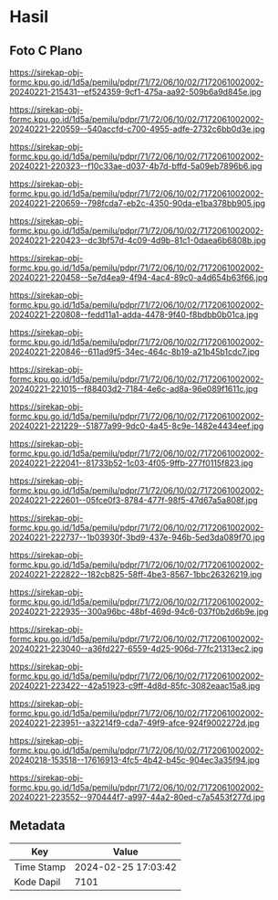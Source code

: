 # Hasil

## Foto C Plano

https://sirekap-obj-formc.kpu.go.id/1d5a/pemilu/pdpr/71/72/06/10/02/7172061002002-20240221-215431--ef524359-9cf1-475a-aa92-509b6a9d845e.jpg

https://sirekap-obj-formc.kpu.go.id/1d5a/pemilu/pdpr/71/72/06/10/02/7172061002002-20240221-220559--540accfd-c700-4955-adfe-2732c6bb0d3e.jpg

https://sirekap-obj-formc.kpu.go.id/1d5a/pemilu/pdpr/71/72/06/10/02/7172061002002-20240221-220323--f10c33ae-d037-4b7d-bffd-5a09eb7896b6.jpg

https://sirekap-obj-formc.kpu.go.id/1d5a/pemilu/pdpr/71/72/06/10/02/7172061002002-20240221-220659--798fcda7-eb2c-4350-90da-e1ba378bb905.jpg

https://sirekap-obj-formc.kpu.go.id/1d5a/pemilu/pdpr/71/72/06/10/02/7172061002002-20240221-220423--dc3bf57d-4c09-4d9b-81c1-0daea6b6808b.jpg

https://sirekap-obj-formc.kpu.go.id/1d5a/pemilu/pdpr/71/72/06/10/02/7172061002002-20240221-220458--5e7d4ea9-4f94-4ac4-89c0-a4d654b63f66.jpg

https://sirekap-obj-formc.kpu.go.id/1d5a/pemilu/pdpr/71/72/06/10/02/7172061002002-20240221-220808--fedd11a1-adda-4478-9f40-f8bdbb0b01ca.jpg

https://sirekap-obj-formc.kpu.go.id/1d5a/pemilu/pdpr/71/72/06/10/02/7172061002002-20240221-220846--611ad9f5-34ec-464c-8b19-a21b45b1cdc7.jpg

https://sirekap-obj-formc.kpu.go.id/1d5a/pemilu/pdpr/71/72/06/10/02/7172061002002-20240221-221015--f88403d2-7184-4e6c-ad8a-96e089f1611c.jpg

https://sirekap-obj-formc.kpu.go.id/1d5a/pemilu/pdpr/71/72/06/10/02/7172061002002-20240221-221229--51877a99-9dc0-4a45-8c9e-1482e4434eef.jpg

https://sirekap-obj-formc.kpu.go.id/1d5a/pemilu/pdpr/71/72/06/10/02/7172061002002-20240221-222041--81733b52-1c03-4f05-9ffb-277f0115f823.jpg

https://sirekap-obj-formc.kpu.go.id/1d5a/pemilu/pdpr/71/72/06/10/02/7172061002002-20240221-222601--05fce0f3-8784-477f-98f5-47d67a5a808f.jpg

https://sirekap-obj-formc.kpu.go.id/1d5a/pemilu/pdpr/71/72/06/10/02/7172061002002-20240221-222737--1b03930f-3bd9-437e-946b-5ed3da089f70.jpg

https://sirekap-obj-formc.kpu.go.id/1d5a/pemilu/pdpr/71/72/06/10/02/7172061002002-20240221-222822--182cb825-58ff-4be3-8567-1bbc26326219.jpg

https://sirekap-obj-formc.kpu.go.id/1d5a/pemilu/pdpr/71/72/06/10/02/7172061002002-20240221-222935--300a96bc-48bf-469d-94c6-037f0b2d6b9e.jpg

https://sirekap-obj-formc.kpu.go.id/1d5a/pemilu/pdpr/71/72/06/10/02/7172061002002-20240221-223040--a36fd227-6559-4d25-906d-77fc21313ec2.jpg

https://sirekap-obj-formc.kpu.go.id/1d5a/pemilu/pdpr/71/72/06/10/02/7172061002002-20240221-223422--42a51923-c9ff-4d8d-85fc-3082eaac15a8.jpg

https://sirekap-obj-formc.kpu.go.id/1d5a/pemilu/pdpr/71/72/06/10/02/7172061002002-20240221-223951--a32214f9-cda7-49f9-afce-924f9002272d.jpg

https://sirekap-obj-formc.kpu.go.id/1d5a/pemilu/pdpr/71/72/06/10/02/7172061002002-20240218-153518--17616913-4fc5-4b42-b45c-904ec3a35f94.jpg

https://sirekap-obj-formc.kpu.go.id/1d5a/pemilu/pdpr/71/72/06/10/02/7172061002002-20240221-223552--970444f7-a997-44a2-80ed-c7a5453f277d.jpg


## Metadata

| Key        | Value               |
| ---------- | ------------------- |
| Time Stamp | 2024-02-25 17:03:42 |
| Kode Dapil | 7101                |



